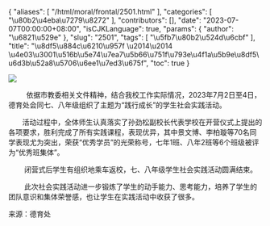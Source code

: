 {
    "aliases": [
        "/html/moral/frontal/2501.html"
    ],
    "categories": [
        "\u80b2\u4eba\u7279\u8272"
    ],
    "contributors": [],
    "date": "2023-07-07T00:00:00+08:00",
    "isCJKLanguage": true,
    "params": {
        "author": "\u6821\u529e"
    },
    "slug": "2501",
    "tags": [
        "\u5fb7\u80b2\u524d\u6cbf"
    ],
    "title": "\u8df5\u884c\u6210\u957f \u2014\u2014 \u4e03\u3001\u516b\u5e74\u7ea7\u5b66\u751f\u793e\u4f1a\u5b9e\u8df5\u6d3b\u52a8\u5706\u6ee1\u7ed3\u675f",
    "toc": true
}

![](https://cdn.tfls.online/mirror/full/905615beb4829910f88f8d949de96a07e1d062e5.jpg)




          依据市教委相关文件精神，结合我校工作实际情况，2023年7月2日至4日，德育处会同七、八年级组织了主题为“践行成长”的学生社会实践活动。




       活动过程中，全体师生认真落实了孙劲松副校长代表学校在开营仪式上提出的各项要求，胜利完成了所有实践课程，表现优异，其中景文博、李柏璇等70名同学表现尤为突出，荣获“优秀学员”的光荣称号，七年1班、八年2班等6个班级被评为“优秀班集体”。




  





        闭营式后学生有组织地乘车返校，七、八年级学生社会实践活动圆满结束。




        此次社会实践活动进一步锻炼了学生的动手能力、思考能力，培养了学生的团队意识和集体荣誉感，也让学生在实践活动中收获了很多。




  






来源：德育处





  





  



